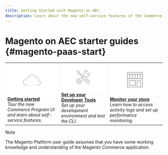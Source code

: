 ```yaml
---
title: Getting Started with Magento on AEC
description: Learn about the new self-service features of the Commerce program UI and build a store in minutes.
---
```


# Magento on AEC starter guides {#magento-paas-start}

<table>
<tr>
  <td>
    <a href="../getting-started/program-tour.md">
    <img alt="Checklist" src="../assets/card-start.png"/>
    </a>
    <div>
    <a href="../getting-started/program-tour.md"><strong>Getting started</strong></a>
    </div>
    <em>Tour the new Commerce Program UI and learn about self-service features.</em>
    <br>
  </td>
  <td>
    <a href="../user/develop/cli.md">
    <img alt="Tools" src="../assets/card-tool.png"/>
    </a>
    <div>
    <a href="../user/develop/cli.md"><strong>Set up your Developer Tools</strong></a>
    </div>
    <em>Set up your development environment and test the CLI.</em>
    <br>
  </td>
    <td>
    <a href="../user/monitor/performance.md">
    <img alt="Tools" src="../assets/card-store.png"/>
    </a>
    <div>
    <a href="../user/monitor/performance.md"><strong>Monitor your store</strong></a>
    </div>
    <em>Learn how to access activity logs and set up performance monitoring.</em>
    <br>
  </td>
</tr>
</table>

>[!NOTE]
>The Magento Platform user guide assumes that you have some working knowledge and understanding of the Magento Commerce application.
